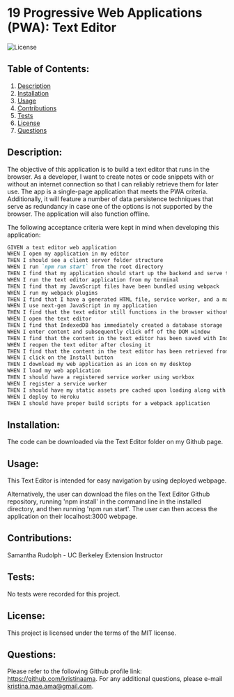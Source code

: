 # 19 Progressive Web Applications (PWA): Text Editor

  ![License](https://img.shields.io/badge/license-MIT-green)

## Table of Contents:
  1. [Description](#description)
  2. [Installation](#installation)
  3. [Usage](#usage)
  4. [Contributions](#contributions)
  5. [Tests](#tests)
  6. [License](#license)
  7. [Questions](#questions)

## Description:
 The objective of this application is to build a text editor that runs in the browser. As a developer, I want to create notes or code snippets with or without an internet connection so that I can reliably retrieve them for later use. The app is a single-page application that meets the PWA criteria. Additionally, it will feature a number of data persistence techniques that serve as redundancy in case one of the options is not supported by the browser. The application will also function offline.

The following acceptance criteria were kept in mind when developing this application:

 ```md
GIVEN a text editor web application
WHEN I open my application in my editor
THEN I should see a client server folder structure
WHEN I run `npm run start` from the root directory
THEN I find that my application should start up the backend and serve the client
WHEN I run the text editor application from my terminal
THEN I find that my JavaScript files have been bundled using webpack
WHEN I run my webpack plugins
THEN I find that I have a generated HTML file, service worker, and a manifest file
WHEN I use next-gen JavaScript in my application
THEN I find that the text editor still functions in the browser without errors
WHEN I open the text editor
THEN I find that IndexedDB has immediately created a database storage
WHEN I enter content and subsequently click off of the DOM window
THEN I find that the content in the text editor has been saved with IndexedDB
WHEN I reopen the text editor after closing it
THEN I find that the content in the text editor has been retrieved from our IndexedDB
WHEN I click on the Install button
THEN I download my web application as an icon on my desktop
WHEN I load my web application
THEN I should have a registered service worker using workbox
WHEN I register a service worker
THEN I should have my static assets pre cached upon loading along with subsequent pages and static assets
WHEN I deploy to Heroku
THEN I should have proper build scripts for a webpack application
```

## Installation:
 The code can be downloaded via the Text Editor folder on my Github page.

## Usage:
  This Text Editor is intended for easy navigation by using deployed webpage.
  
  Alternatively, the user can download the files on the Text Editor Github repository, running 'npm install' in the command line in the installed directory, and then running 'npm run start'. The user can then access the application on their localhost:3000 webpage.
  
## Contributions:
  Samantha Rudolph - UC Berkeley Extension Instructor

## Tests:
  No tests were recorded for this project.

## License:
 This project is licensed under the terms of the MIT license.

## Questions:
  Please refer to the following Github profile link: https://github.com/kristinaama.
    For any additional questions, please e-mail kristina.mae.ama@gmail.com.